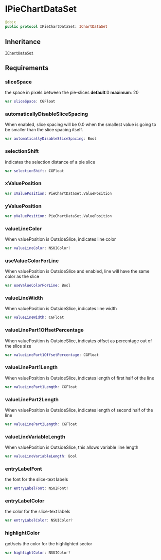 # IPieChartDataSet

``` swift
@objc
public protocol IPieChartDataSet: IChartDataSet
```

## Inheritance

[`IChartDataSet`](/IChartDataSet)

## Requirements

### sliceSpace

the space in pixels between the pie-slices
**default**:​ 0
**maximum**:​ 20

``` swift
var sliceSpace: CGFloat 
```

### automaticallyDisableSliceSpacing

When enabled, slice spacing will be 0.0 when the smallest value is going to be smaller than the slice spacing itself.

``` swift
var automaticallyDisableSliceSpacing: Bool 
```

### selectionShift

indicates the selection distance of a pie slice

``` swift
var selectionShift: CGFloat 
```

### xValuePosition

``` swift
var xValuePosition: PieChartDataSet.ValuePosition 
```

### yValuePosition

``` swift
var yValuePosition: PieChartDataSet.ValuePosition 
```

### valueLineColor

When valuePosition is OutsideSlice, indicates line color

``` swift
var valueLineColor: NSUIColor? 
```

### useValueColorForLine

When valuePosition is OutsideSlice and enabled, line will have the same color as the slice

``` swift
var useValueColorForLine: Bool 
```

### valueLineWidth

When valuePosition is OutsideSlice, indicates line width

``` swift
var valueLineWidth: CGFloat 
```

### valueLinePart1OffsetPercentage

When valuePosition is OutsideSlice, indicates offset as percentage out of the slice size

``` swift
var valueLinePart1OffsetPercentage: CGFloat 
```

### valueLinePart1Length

When valuePosition is OutsideSlice, indicates length of first half of the line

``` swift
var valueLinePart1Length: CGFloat 
```

### valueLinePart2Length

When valuePosition is OutsideSlice, indicates length of second half of the line

``` swift
var valueLinePart2Length: CGFloat 
```

### valueLineVariableLength

When valuePosition is OutsideSlice, this allows variable line length

``` swift
var valueLineVariableLength: Bool 
```

### entryLabelFont

the font for the slice-text labels

``` swift
var entryLabelFont: NSUIFont? 
```

### entryLabelColor

the color for the slice-text labels

``` swift
var entryLabelColor: NSUIColor? 
```

### highlightColor

get/sets the color for the highlighted sector

``` swift
var highlightColor: NSUIColor? 
```
